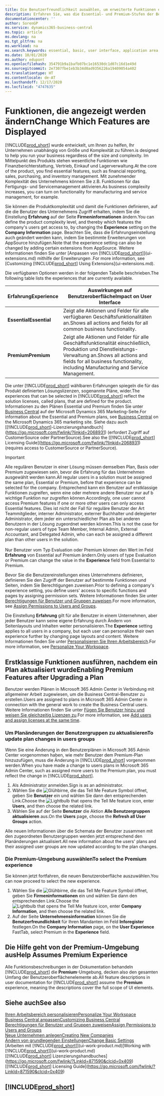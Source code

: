 ```yaml
---
title: Die Benutzerfreundlichkeit auswählen, um erweiterte Funktionen ein- oder auszublenden| Microsoft Docs
description: Erfahren Sie, was die Essential- und Premium-Stufen der Benutzerfreundlichkeit für die Benutzerschnittstelle, Anwendungsbereiche und Ihr Unternehmen bedeutet.
documentationcenter: ''
author: SorenGP
ms.service: dynamics365-business-central
ms.topic: article
ms.devlang: na
ms.tgt_pltfrm: na
ms.workload: na
ms.search.keywords: essential, basic, user interface, application area, experience
ms.date: 10/01/2020
ms.author: edupont
ms.openlocfilehash: 354791b9a1bafb07bc1e16530dc1d07c16d1e49d
ms.sourcegitcommit: 2e7307fbe1eb3b34d0ad9356226a19409054a402
ms.translationtype: HT
ms.contentlocale: de-AT
ms.lasthandoff: 12/17/2020
ms.locfileid: "4747635"
---
```

# <a name="change-which-features-are-displayed"></a><span data-ttu-id="e49a1-103">Funktionen, die angezeigt werden ändern</span><span class="sxs-lookup"><span data-stu-id="e49a1-103">Change Which Features are Displayed</span></span>
[!INCLUDE[prod_short](includes/prod_short.md)] <span data-ttu-id="e49a1-104">wurde entwickelt, um Ihnen zu helfen, Ihr Unternehmen unabhängig von Größe und Komplexität zu führen.</span><span class="sxs-lookup"><span data-stu-id="e49a1-104">is designed to help you run your business regardless of the size and complexity.</span></span> <span data-ttu-id="e49a1-105">Im Mittelpunkt des Produkts stehen wesentliche Funktionen wie Finanzberichterstattung, Vertrieb, Einkauf und Lagerverwaltung.</span><span class="sxs-lookup"><span data-stu-id="e49a1-105">At the core of the product, you find essential features, such as financial reporting, sales, purchasing, and inventory management.</span></span> <span data-ttu-id="e49a1-106">Mit zunehmender Komplexität des Unternehmens können Sie z.B. Funktionen für das Fertigungs- und Servicemanagement aktivieren.</span><span class="sxs-lookup"><span data-stu-id="e49a1-106">As business complexity increases, you can turn on functionality for manufacturing and service management, for example.</span></span>

<span data-ttu-id="e49a1-107">Sie können die Produktkomplexität und damit die Funktionen definieren, auf die die Benutzer des Unternehmens Zugriff erhalten, indem Sie die Einstellung **Erfahrung** auf der Seite **Firmeninformationen** ändern.</span><span class="sxs-lookup"><span data-stu-id="e49a1-107">You can define the product complexity level, and thereby which features the company's users get access to, by changing the **Experience** setting on the **Company Information** page.</span></span> <span data-ttu-id="e49a1-108">Beachten Sie, dass die Erfahrungseinstellung auch geändert werden kann, indem Sie bestimmte Erweiterungen von AppSource hinzufügen.</span><span class="sxs-lookup"><span data-stu-id="e49a1-108">Note that the experience setting can also be changed by adding certain extensions from AppSource.</span></span> <span data-ttu-id="e49a1-109">Weitere Informationen finden Sie unter [Anpassen von [!INCLUDE[prod_short](includes/prod_short.md)]](ui-extensions.md) mithilfe der Erweiterungen .</span><span class="sxs-lookup"><span data-stu-id="e49a1-109">For more information, see [Customizing [!INCLUDE[prod_short](includes/prod_short.md)] Using Extensions](ui-extensions.md).</span></span>

<span data-ttu-id="e49a1-110">Die verfügbaren Optionen werden in der folgenden Tabelle beschrieben.</span><span class="sxs-lookup"><span data-stu-id="e49a1-110">The following table lists the experiences that are currently available.</span></span>

| <span data-ttu-id="e49a1-111">Erfahrung</span><span class="sxs-lookup"><span data-stu-id="e49a1-111">Experience</span></span> | <span data-ttu-id="e49a1-112">Auswirkungen auf Benutzeroberfläche</span><span class="sxs-lookup"><span data-stu-id="e49a1-112">Impact on User Interface</span></span> |
| --- | --- |
| <span data-ttu-id="e49a1-113">**Essential**</span><span class="sxs-lookup"><span data-stu-id="e49a1-113">**Essential**</span></span> |<span data-ttu-id="e49a1-114">Zeigt alle Aktionen und Felder für alle verfügbaren Geschäftsfunktionalitäten an.</span><span class="sxs-lookup"><span data-stu-id="e49a1-114">Shows all actions and fields for all common business functionality.</span></span>|
| <span data-ttu-id="e49a1-115">**Premium**</span><span class="sxs-lookup"><span data-stu-id="e49a1-115">**Premium**</span></span> |<span data-ttu-id="e49a1-116">Zeigt alle Aktionen und Felder für alle Geschäftsfunktionalität einschließlich, Produktion und Dienstleistungs-Verwaltung an.</span><span class="sxs-lookup"><span data-stu-id="e49a1-116">Shows all actions and fields for all business functionality, including Manufacturing and Service Management.</span></span>|

<span data-ttu-id="e49a1-117">Die unter [!INCLUDE[prod_short](includes/prod_short.md)] wählbaren Erfahrungen spiegeln die für das Produkt definierten Lösungslizenzen, sogenannte Pläne, wider.</span><span class="sxs-lookup"><span data-stu-id="e49a1-117">The experiences that can be selected in [!INCLUDE[prod_short](includes/prod_short.md)] reflect the solution licenses, called plans, that are defined for the product.</span></span> <span data-ttu-id="e49a1-118">Informationen zu den Plänen Essential und Premium finden Sie unter [Business Central](https://go.microsoft.com/fwlink/?linkid=870242) auf der Microsoft Dynamics 365 Marketing-Seite.</span><span class="sxs-lookup"><span data-stu-id="e49a1-118">For information about the Essential and Premium plans, see [Business Central](https://go.microsoft.com/fwlink/?linkid=870242) on the Microsoft Dynamics 365 marketing site.</span></span> <span data-ttu-id="e49a1-119">Siehe dazu auch [[!INCLUDE[prod_short](includes/prod_short.md)]-Lizenzierungshandbuch](https://go.microsoft.com/fwlink/?linkid=2068931) (erfordert Zugriff auf CustomerSource oder PartnerSource).</span><span class="sxs-lookup"><span data-stu-id="e49a1-119">See also the [[!INCLUDE[prod_short](includes/prod_short.md)] Licensing Guide](https://go.microsoft.com/fwlink/?linkid=2068931) (requires access to CustomerSource or PartnerSource).</span></span>

> [!IMPORTANT]  
> <span data-ttu-id="e49a1-120">Alle regulären Benutzer in einer Lösung müssen demselben Plan, Basis oder Premium zugewiesen sein, bevor die Erfahrung für das Unternehmen ausgewählt werden kann.</span><span class="sxs-lookup"><span data-stu-id="e49a1-120">All regular users in a solution must be assigned the same plan, Essential or Premium, before that experience can be selected for the company.</span></span> <span data-ttu-id="e49a1-121">Entsprechend kann ein Benutzer auf erstklassige Funktionen zugreifen, wenn eine oder mehrere andere Benutzer nur auf  b wichtige Funktion nur zugreifen können.</span><span class="sxs-lookup"><span data-stu-id="e49a1-121">Accordingly, one user cannot access Premium features if one or more other users can only access Essential features.</span></span> <span data-ttu-id="e49a1-122">Dies ist nicht der Fall für reguläre Benutzer der Art Teammitglieder, interner Administrator, externer Buchhalter und delegierter Administrator, dem jeder ein unterschiedlicher Plan als bei anderen Benutzern in der Lösung zugeordnet werden können.</span><span class="sxs-lookup"><span data-stu-id="e49a1-122">This is not the case for non-regular users of type Team Member, Internal Admin, External Accountant, and Delegated Admin, who can each be assigned a different plan than other users in the solution.</span></span><br /><br /> <span data-ttu-id="e49a1-123">Nur Benutzer vom Typ Evaluation oder Premium können den Wert im Feld **Erfahrung** von Essential auf Premium ändern.</span><span class="sxs-lookup"><span data-stu-id="e49a1-123">Only users of type Evaluation or Premium can change the value in the **Experience** field from Essential to Premium.</span></span>

<span data-ttu-id="e49a1-124">Bevor Sie die Benutzereinstellungen eines Unternehmens definieren, definieren Sie den Zugriff der Benutzer auf bestimmte Funktionen und Seiten, indem Sie Berechtigungen zuweisen.</span><span class="sxs-lookup"><span data-stu-id="e49a1-124">Prior to defining a company's experience setting, you define users' access to specific functions and pages by assigning permission sets.</span></span> <span data-ttu-id="e49a1-125">Weitere Informationen finden Sie unter [Berechtigungen für Benutzer und Gruppen zuweisen](ui-define-granular-permissions.md).</span><span class="sxs-lookup"><span data-stu-id="e49a1-125">For more information, see [Assign Permissions to Users and Groups](ui-define-granular-permissions.md).</span></span>

<span data-ttu-id="e49a1-126">Die Einstellung **Erfahrung** gilt für alle Benutzer in einem Unternehmen, aber jeder Benutzer kann seine eigene Erfahrung durch Ändern von Seitenlayouts und Inhalten weiter personalisieren.</span><span class="sxs-lookup"><span data-stu-id="e49a1-126">The **Experience** setting applies to all users in a company, but each user can personalize their own experience further by changing page layouts and content.</span></span> <span data-ttu-id="e49a1-127">Weitere Informationen finden Sie unter [Personalisieren Sie Ihren Arbeitsbereich](ui-personalization-user.md).</span><span class="sxs-lookup"><span data-stu-id="e49a1-127">For more information, see [Personalize Your Workspace](ui-personalization-user.md).</span></span>

## <a name="enabling-premium-features-after-upgrading-a-plan"></a><span data-ttu-id="e49a1-128">Erstklassige Funktionen ausführen, nachdem ein Plan aktualisiert wurde</span><span class="sxs-lookup"><span data-stu-id="e49a1-128">Enabling Premium Features after Upgrading a Plan</span></span>
<span data-ttu-id="e49a1-129">Benutzer werden Plänen in Microsoft 365 Admin Center in Verbindung mit allgemeiner Arbeit zugewiesen, um die Business Central-Benutzer zu erstellen.</span><span class="sxs-lookup"><span data-stu-id="e49a1-129">Users are assigned to plans in Microsoft 365 Admin Center in connection with the general work to create the Business Central users.</span></span> <span data-ttu-id="e49a1-130">Weitere Informationen finden Sie unter [Fügen Sie Benutzer hinzu und weisen Sie gleichzeitig Lizenzen zu](/microsoft-365/admin/add-users/add-users?view=o365-worldwide&preserve-view=true).</span><span class="sxs-lookup"><span data-stu-id="e49a1-130">For more information, see [Add users and assign licenses at the same time](/microsoft-365/admin/add-users/add-users?view=o365-worldwide&preserve-view=true).</span></span>

### <a name="to-update-plan-changes-in-users-groups"></a><span data-ttu-id="e49a1-131">Um Planänderungen der Benutzergruppen zu aktualisieren</span><span class="sxs-lookup"><span data-stu-id="e49a1-131">To update plan changes in users groups</span></span>
<span data-ttu-id="e49a1-132">Wenn Sie eine Änderung in den Benutzerplänen in Microsoft 365 Admin Center vorgenommen haben, wie mehr Benutzer dem Premium-Plan hinzuzufügen, muss die Änderung in [!INCLUDE[prod_short](includes/prod_short.md)] vorgenommen werden.</span><span class="sxs-lookup"><span data-stu-id="e49a1-132">When you have made a change to users plans in Microsoft 365 Admin Center, such as assigned more users to the Premium plan, you must reflect the change in [!INCLUDE[prod_short](includes/prod_short.md)].</span></span>

1. <span data-ttu-id="e49a1-133">Als Administrator anmelden.</span><span class="sxs-lookup"><span data-stu-id="e49a1-133">Sign is as an administrator.</span></span>
2. <span data-ttu-id="e49a1-134">Wählen Sie die ![Glühbirne, die das Tell Me Feature](media/ui-search/search_small.png "Tell Me-Funktion") Symbol öffnet, geben Sie **Benutzer** ein und wählen Sie dann den entsprechenden Link.</span><span class="sxs-lookup"><span data-stu-id="e49a1-134">Choose the ![Lightbulb that opens the Tell Me feature](media/ui-search/search_small.png "Tell me what you want to do") icon, enter **Users**, and then choose the related link.</span></span>
3. <span data-ttu-id="e49a1-135">Wählen Sie auf der Seite **Benutzer** die Aktion **Alle Benutzergruppen aktualisieren** aus.</span><span class="sxs-lookup"><span data-stu-id="e49a1-135">On the **Users** page, choose the **Refresh all User Groups** action.</span></span>

<span data-ttu-id="e49a1-136">Alle neuen Informationen über die Schemata der Benutzer zusammen mit den zugeordneten Benutzergruppen werden jetzt entsprechend den Planänderungen aktualisiert.</span><span class="sxs-lookup"><span data-stu-id="e49a1-136">All new information about the users' plans and their assigned user groups are now updated according to the plan changes.</span></span>

### <a name="to-select-the-premium-experience"></a><span data-ttu-id="e49a1-137">Die Premium-Umgebung auswählen</span><span class="sxs-lookup"><span data-stu-id="e49a1-137">To select the Premium experience</span></span>
<span data-ttu-id="e49a1-138">Sie können jetzt fortfahren, die neuen Benutzeroberfläche auszuwählen.</span><span class="sxs-lookup"><span data-stu-id="e49a1-138">You can now proceed to select the new experience.</span></span>
1. <span data-ttu-id="e49a1-139">Wählen Sie die ![Glühbirne, die das Tell Me Feature](media/ui-search/search_small.png "Tell Me-Funktion") Symbol öffnet, geben Sie **Firmeninformationen** ein und wählen Sie dann den entsprechenden Link.</span><span class="sxs-lookup"><span data-stu-id="e49a1-139">Choose the ![Lightbulb that opens the Tell Me feature](media/ui-search/search_small.png "Tell me what you want to do") icon, enter **Company Information**, and then choose the related link.</span></span>
2. <span data-ttu-id="e49a1-140">Auf der Seite **Unternehmensinformation** können Sie die **Benutzerfreundlichkeit** für Ihren Mandanten im Feld **Inforegister** festlegen.</span><span class="sxs-lookup"><span data-stu-id="e49a1-140">On the **Company Information** page, on the **User Experience** FastTab, select Premium  in the **Experience** field.</span></span>

## <a name="help-assumes-premium-experience"></a><span data-ttu-id="e49a1-141">Die Hilfe geht von der Premium-Umgebung aus</span><span class="sxs-lookup"><span data-stu-id="e49a1-141">Help Assumes Premium Experience</span></span>
<span data-ttu-id="e49a1-142">Alle Funktionsbeschreibungen in der Dokumentation behandeln [!INCLUDE[prod_short](includes/prod_short.md)] die **Premium**-Umgebung, decken also den gesamten Umfang der Benutzeroberflächenelemente ab.</span><span class="sxs-lookup"><span data-stu-id="e49a1-142">All feature descriptions in user documentation for [!INCLUDE[prod_short](includes/prod_short.md)] assume the **Premium** experience, meaning the descriptions cover the full scope of UI elements.</span></span>

## <a name="see-also"></a><span data-ttu-id="e49a1-143">Siehe auch</span><span class="sxs-lookup"><span data-stu-id="e49a1-143">See also</span></span>
[<span data-ttu-id="e49a1-144">Ihren Arbeitsbereich personalisieren</span><span class="sxs-lookup"><span data-stu-id="e49a1-144">Personalize Your Workspace</span></span>](ui-personalization-user.md)  
[<span data-ttu-id="e49a1-145">Business Central anpassen</span><span class="sxs-lookup"><span data-stu-id="e49a1-145">Customizing Business Central</span></span>](ui-customizing-overview.md)  
[<span data-ttu-id="e49a1-146">Berechtigungen für Benutzer und Gruppen zuweisen</span><span class="sxs-lookup"><span data-stu-id="e49a1-146">Assign Permissions to Users and Groups</span></span>](ui-define-granular-permissions.md)  
[<span data-ttu-id="e49a1-147">Neue Unternehmen anlegen</span><span class="sxs-lookup"><span data-stu-id="e49a1-147">Creating New Companies</span></span>](about-new-company.md)  
[<span data-ttu-id="e49a1-148">Ändern von grundlegenden Einstellungen</span><span class="sxs-lookup"><span data-stu-id="e49a1-148">Change Basic Settings</span></span>](ui-change-basic-settings.md)  
<span data-ttu-id="e49a1-149">[Arbeiten mit [!INCLUDE[prod_short](includes/prod_short.md)]](ui-work-product.md)</span><span class="sxs-lookup"><span data-stu-id="e49a1-149">[Working with [!INCLUDE[prod_short](includes/prod_short.md)]](ui-work-product.md)</span></span>  
<span data-ttu-id="e49a1-150">[[!INCLUDE[prod_short](includes/prod_short.md)] Lizenzierungshandbuches](https://go.microsoft.com/fwlink/?LinkId=871590&clcid=0x409)</span><span class="sxs-lookup"><span data-stu-id="e49a1-150">[[!INCLUDE[prod_short](includes/prod_short.md)] Licensing Guide](https://go.microsoft.com/fwlink/?LinkId=871590&clcid=0x409)</span></span>

## [!INCLUDE[prod_short](includes/free_trial_md.md)]  
